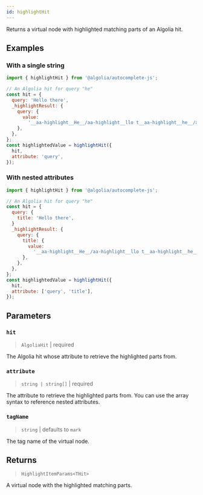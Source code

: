 ```yaml
---
id: highlightHit
---
```


Returns a virtual node with highlighted matching parts of an Algolia hit.

## Examples

### With a single string

```js
import { highlightHit } from '@algolia/autocomplete-js';

// An Algolia hit for query "he"
const hit = {
  query: 'Hello there',
  _highlightResult: {
    query: {
      value:
        '__aa-highlight__He__/aa-highlight__llo t__aa-highlight__he__/aa-highlight__re',
    },
  },
};
const highlightedValue = highlightHit({
  hit,
  attribute: 'query',
});
```

### With nested attributes

```js
import { highlightHit } from '@algolia/autocomplete-js';

// An Algolia hit for query "he"
const hit = {
  query: {
    title: 'Hello there',
  }
  _highlightResult: {
    query: {
      title: {
        value:
          '__aa-highlight__He__/aa-highlight__llo t__aa-highlight__he__/aa-highlight__re',
      },
    },
  },
};
const highlightedValue = highlightHit({
  hit,
  attribute: ['query', 'title'],
});
```

## Parameters

### `hit`

> `AlgoliaHit` | required

The Algolia hit whose attribute to retrieve the highlighted parts from.

### `attribute`

> `string | string[]` | required

The attribute to retrieve the highlighted parts from. You can use the array syntax to reference nested attributes.

### `tagName`

> `string` | defaults to `mark`

The tag name of the virtual node.

## Returns

> `HighlightItemParams<THit>`

A virtual node with the highlighted matching parts.
